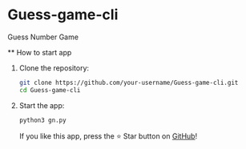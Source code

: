 # Guess-game-cli
Guess Number Game 

** How to start app

1. Clone the repository:
    ```bash
    git clone https://github.com/your-username/Guess-game-cli.git
    cd Guess-game-cli
    ```

2. Start the app:
    ```bash
    python3 gn.py
    ```


    If you like this app, press the ⭐️ Star button on [GitHub](https://github.com/your-username/Guess-game-cli)!